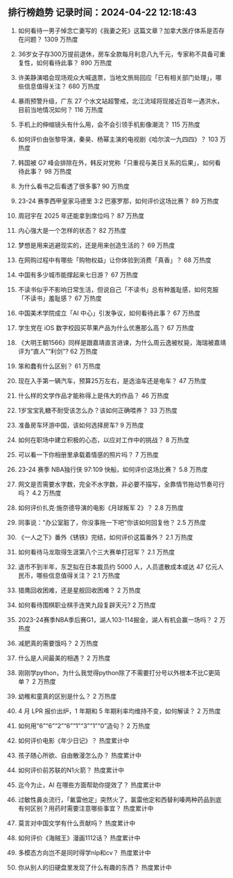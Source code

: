 
## 排行榜趋势 记录时间：2024-04-22 12:18:43
  
  1. 如何看待一男子悼念亡妻写的《我妻之死》这篇文章？加拿大医疗体系是否存在问题？ 1309 万热度
    
  2. 36岁女子存300万提前退休，房车全款每月利息八九千元，专家称不具备可重复性，如何看待此事？ 890 万热度
    
  3. 许美静演唱会现场观众大喊退票，当地文旅局回应「已有相关部门处理」，哪些信息值得关注？ 680 万热度
    
  4. 暴雨预警升级，广东 27 个水文站超警戒，北江流域将现接近百年一遇洪水，目前当地情况如何？ 116 万热度
    
  5. 手机上的伸缩镜头有什么用，会不会引领手机影像潮流？ 115 万热度
    
  6. 如何评价由张黎导演，秦昊、杨幂主演的电视剧《哈尔滨一九四四》？ 103 万热度
    
  7. 韩国被 G7 峰会排除在外，韩反对党称「只重视与美日关系的后果」，如何看待此事？ 98 万热度
    
  8. 为什么看书之后看透了很多事? 90 万热度
    
  9. 23-24 赛季西甲皇家马德里 3:2 巴塞罗那，如何评价这场比赛？ 89 万热度
    
  10. 周冠宇在 2025 年还能拿到席位吗？ 87 万热度
    
  11. 内心强大是一个怎样的状态？ 82 万热度
    
  12. 梦想是用来逃避现实的，还是用来创造生活的？ 69 万热度
    
  13. 在网购过程中有哪些「购物权益」让你体验到消费「真香」？ 68 万热度
    
  14. 中国有多少城市能撑起来七日游？ 67 万热度
    
  15. 不读书似乎不影响日常生活，但说自己「不读书」总有种羞耻感，如何克服「不读书」羞耻感？ 67 万热度
    
  16. 中国美术学院成立「AI 中心」引发争议，如何看待此事？ 67 万热度
    
  17. 学生党在 iOS 数字校园买苹果产品为什么优惠那么高？ 67 万热度
    
  18. 《大明王朝1566》同样是跟嘉靖直言进谏，为什么周云逸被杖毙，海瑞被嘉靖评为“直人”“利剑”? 62 万热度
    
  19. 笨和蠢有什么区别？ 61 万热度
    
  20. 现在入手第一辆汽车，预算25万左右，是选油车还是电车？ 47 万热度
    
  21. 什么样的文学作品才能称得上是伟大的作品？ 46 万热度
    
  22. 1岁宝宝乳糖不耐受该怎么办？该如何正确喂养？ 33 万热度
    
  23. 准备房车环游中国，该如何选择房车? 9 万热度
    
  24. 如何在职场中建立积极的心态，以应对工作中的挑战？ 8 万热度
    
  25. 可以看一下你相册里承载着情感的照片吗？ 7 万热度
    
  26. 23-24 赛季 NBA独行侠 97:109 快船，如何评价这场比赛？ 5.8 万热度
    
  27. 网文是否需要水字数，完全不水字数，非必要不描写，全靠情节拖动节奏可行吗？ 4.2 万热度
    
  28. 如何评价扎克·施奈德导演的电影《月球叛军 2》？ 2.8 万热度
    
  29. 同事说：“办公室脏了，你没事拖一下吧”你该如何回复他？ 2.5 万热度
    
  30. 《一人之下》番外《锈铁》完结，如何评价这篇番外？ 2.1 万热度
    
  31. 如何看待马龙取得生涯第八个三大赛单打冠军？ 2.1 万热度
    
  32. 退市不到半年，东芝拟在日本裁员约 5000 人，人员遣散成本或达 47 亿元人民币，哪些信息值得关注？ 2.1 万热度
    
  33. 猎鹰回收困难，还是星舰回收困难？ 2 万热度
    
  34. 如何看待围棋职业棋手连笑九段复辟天元? 2 万热度
    
  35. 2023-24赛季NBA季后赛G1，湖人103-114掘金，湖人有机会赢一场吗？ 2 万热度
    
  36. 减肥真的需要饿吗？ 2 万热度
    
  37. 什么是人间最美的相遇？ 2 万热度
    
  38. 刚刚学python，为什么我觉得python除了不需要打分号以外根本不比C更简单？ 2 万热度
    
  39. 幼稚和童真的区别是什么？ 2 万热度
    
  40. 4 月 LPR 报价出炉，1 年期和 5 年期利率均维持不变，如何解读？ 2 万热度
    
  41. 如何用“6”“6”“2”“6”“1”“3”“1”“0”造句？ 2 万热度
    
  42. 如何评价电影《年少日记》？ 热度累计中
    
  43. 孩子随心所欲、自由散漫怎么办？ 热度累计中
    
  44. 如何评价前苏联的N1火箭？ 热度累计中
    
  45. 迄今为止，AI 在哪些方面帮助你提效了？ 热度累计中
    
  46. 过敏性鼻炎流行，「氟雷他定」突然火了，氯雷他定和西替利嗪两种药品到底有何区别？用药时需要注意哪些事宜？ 热度累计中
    
  47. 莫言对中国文学有什么贡献吗？ 热度累计中
    
  48. 如何评价《海贼王》漫画1112话？ 热度累计中
    
  49. 多模态方向岂不是同时得学nlp和cv？ 热度累计中
    
  50. 你从别人的旧硬盘里发现了什么有趣的东西？ 热度累计中
    